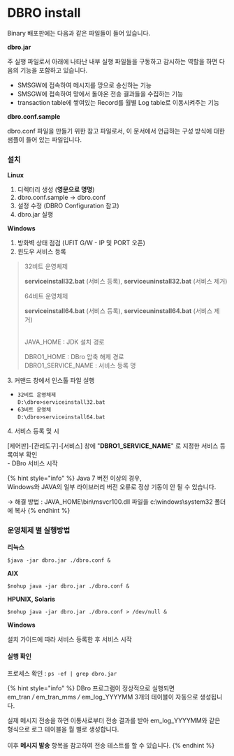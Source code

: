 # DBRO install

Binary 배포판에는 다음과 같은 파일들이 들어 있습니다.

**dbro.jar**

주 실행 파일로서 아래에 나타난 내부 실행 파일들을 구동하고 감시하는 역할을 하면 다음의 기능을 포함하고 있습니다.

* SMSGW에 접속하여 메시지를 망으로 송신하는 기능
* SMSGW에 접속하여 망에서 돌아온 전송 결과들을 수집하는 기능
* transaction table에 쌓여있는 Record를 월별 Log table로 이동시켜주는 기능

**dbro.conf.sample**

dbro.conf 파일을 만들기 위한 참고 파일로서, 이 문서에서 언급하는 구성 방식에 대한 샘플이 들어 있는 파일입니다.

### 설치

**Linux**

1. 디렉터리 생성 (**영문으로 명명**)
2. dbro.conf.sample -> dbro.conf
3. 설정 수정 (DBRO Configuration 참고)
4. dbro.jar 실행

**Windows**

1. 방화벽 상태 점검 (UFIT G/W - IP 및 PORT 오픈)
2. 윈도우 서비스 등록

> 32비트 운영체제
>
> **serviceinstall32.bat** (서비스 등록), **serviceuninstall32.bat** (서비스 제거)
>
> 64비트 운영체제
>
> **serviceinstall64.bat** (서비스 등록), **serviceuninstall64.bat** (서비스 제거)
>
> \
> JAVA\_HOME : JDK 설치 경로
>
> DBRO1\_HOME : DBro 압축 해제 경로\
> DBRO1\_SERVICE\_NAME : 서비스 등록 명

3\. 커맨드 창에서 인스톨 파일 실행

* `32비트 운영체제`\
  `D:\dbro>serviceinstall32.bat`
* `63비트 운영체`\
  `D:\dbro>serviceinstall64.bat`

4\. 서비스 등록 및 시

\[제어판]-\[관리도구]-\[서비스] 창에 "**DBRO1\_SERVICE\_NAME**" 로 지정한 서비스 등록여부 확인\
\- DBro 서비스 시작

{% hint style="info" %}
Java 7 버전 이상의 경우,\
Windows와 JAVA의 일부 라이브러리 버전 오류로 정상 기동이 안 될 수 있습니다.

→ 해결 방법 : JAVA\_HOME\bin\msvcr100.dll 파일을 c:\windows\system32 폴더에 복사
{% endhint %}

### 운영체제 별 실행방법

**리눅스**

`$java -jar dbro.jar ./dbro.conf &`

**AIX**

`$nohup java -jar dbro.jar ./dbro.conf &`

**HPUNIX, Solaris**

`$nohup java -jar dbro.jar ./dbro.conf > /dev/null &`

**Windows**

설치 가이드에 따라 서비스 등록한 후 서비스 시작

#### 실행 확인

프로세스 확인 : `ps -ef | grep dbro.jar`

{% hint style="info" %}
DBro 프로그램이 정상적으로 실행되면\
em\_tran _/_ em\_tran\_mms _/_ em\_log\_YYYYMM 3개의 테이블이 자동으로 생성됩니다.

실제 메시지 전송을 하면 이통사로부터 전송 결과를 받아 em\_log\_YYYYMM와 같은 형식으로 로그 테이블을 월 별로 생성합니다.\
\
이후 **메시지 발송** 항목을 참고하여 전송 테스트를 할 수 있습니다.
{% endhint %}

